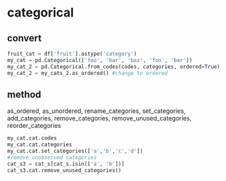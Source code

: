 # categorical

## convert
```py
fruit_cat = df['fruit'].astype('category')
my_cat = pd.Categorical(['foo', 'bar', 'baz', 'foo', 'bar'])
my_cat_2 = pd.Categorical.from_codes(codes, categories, ordered=True)
my_cat_2 = my_cats_2.as_ordered() #change to ordered
```

## method
as_ordered, as_unordered, rename_categories, set_categories,
add_categories, remove_categories, remove_unused_categories, reorder_categories
```py
my_cat.cat.codes
my_cat.cat.categories
my_cat.cat.set_categories(['a','b','c','d'])
#remove unobserved categories
cat_s3 = cat_s[cat_s.isin(['a', 'b'])]
cat_s3.cat.remove_unused_categories()
```
